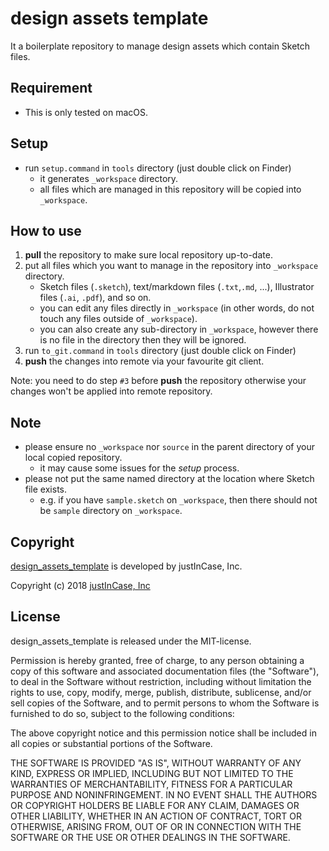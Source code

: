 # design assets template

It a boilerplate repository to manage design assets which contain Sketch files.

## Requirement

- This is only tested on macOS.

## Setup
- run `setup.command` in `tools` directory (just double click on Finder)
    - it generates `_workspace` directory.
    - all files which are managed in this repository will be copied into `_workspace`.

## How to use
1. **pull** the repository to make sure local repository up-to-date.
2. put all files which you want to manage in the repository into `_workspace` directory.
    - Sketch files (`.sketch`), text/markdown files (`.txt`,`.md`, ...), Illustrator files (`.ai`, `.pdf`), and so on.
    - you can edit any files directly in `_workspace` (in other words, do not touch any files outside of `_workspace`).
    - you can also create any sub-directory in `_workspace`, however there is no file in the directory then they will be ignored.
3. run `to_git.command` in `tools` directory (just double click on Finder)
4. **push** the changes into remote via your favourite git client.

Note: you need to do step `#3` before **push** the repository otherwise your changes won't be applied into remote repository.

## Note
- please ensure no `_workspace` nor `source` in the parent directory of your local copied repository.
    - it may cause some issues for the _setup_ process.
- please not put the same named directory at the location where Sketch file exists.
    - e.g. if you have `sample.sketch` on `_workspace`, then there should not be `sample` directory on `_workspace`.

## Copyright

[design_assets_template](https://github.com/justincase-jp/design_assets_template) is developed by justInCase, Inc.

Copyright (c) 2018 [justInCase, Inc](https://justincase.jp/)

## License

design_assets_template is released under the MIT-license.

Permission is hereby granted, free of charge, to any person obtaining
a copy of this software and associated documentation files (the
"Software"), to deal in the Software without restriction, including
without limitation the rights to use, copy, modify, merge, publish,
distribute, sublicense, and/or sell copies of the Software, and to
permit persons to whom the Software is furnished to do so, subject to
the following conditions:

The above copyright notice and this permission notice shall be
included in all copies or substantial portions of the Software.

THE SOFTWARE IS PROVIDED "AS IS", WITHOUT WARRANTY OF ANY KIND,
EXPRESS OR IMPLIED, INCLUDING BUT NOT LIMITED TO THE WARRANTIES OF
MERCHANTABILITY, FITNESS FOR A PARTICULAR PURPOSE AND NONINFRINGEMENT.
IN NO EVENT SHALL THE AUTHORS OR COPYRIGHT HOLDERS BE LIABLE FOR ANY
CLAIM, DAMAGES OR OTHER LIABILITY, WHETHER IN AN ACTION OF CONTRACT,
TORT OR OTHERWISE, ARISING FROM, OUT OF OR IN CONNECTION WITH THE
SOFTWARE OR THE USE OR OTHER DEALINGS IN THE SOFTWARE.
